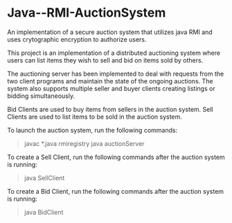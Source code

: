# Java--RMI-AuctionSystem
An implementation of a secure auction system that utilizes java RMI and uses crytographic encryption to authorize users.

This project is an implementation of a distributed auctioning system where users can list items they wish to sell and bid on items sold by others.

The auctioning server has been implemented to deal with requests from the two client programs and maintain the state of the ongoing auctions. 
The system also supports multiple seller and buyer clients creating listings or bidding simultaneously.

Bid Clients are used to buy items from sellers in the auction system.
Sell Clients are used to list items to be sold in the auction system.

To launch the auction system, run the following commands:

>javac *.java
>rmiregistry
>java auctionServer


To create a Sell Client, run the following commands after the auction system is running:

>java SellClient 

To create a Bid Client, run the following commands after the auction system is running:

>java BidClient